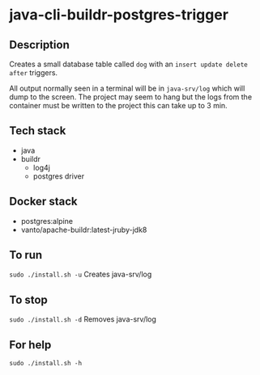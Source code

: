 # java-cli-buildr-postgres-trigger

## Description
Creates a small database table
called `dog` with an `insert update delete after` triggers.

All output normally
seen in a terminal will be in `java-srv/log` which will dump to the screen. The project may seem to hang but the logs from the container must be written to the project this can take up to 3 min.

## Tech stack
- java
- buildr
  - log4j
  - postgres driver

## Docker stack
- postgres:alpine
- vanto/apache-buildr:latest-jruby-jdk8

## To run
`sudo ./install.sh -u`
Creates java-srv/log

## To stop
`sudo ./install.sh -d`
Removes java-srv/log

## For help
`sudo ./install.sh -h`
